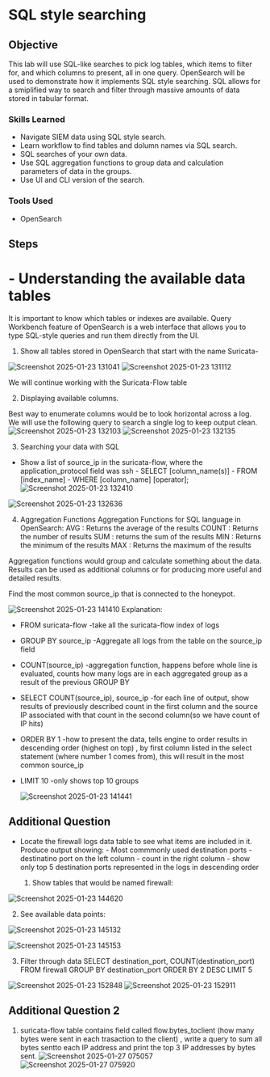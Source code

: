 # SQL style searching 

## Objective


This lab will use SQL-like searches to pick log tables, which items to filter for, and which columns to present, all in one query. OpenSearch will be used to demonstrate how it implements SQL style searching. SQL allows for a smiplified way to search and filter through massive amounts of data stored in tabular format. 

### Skills Learned


- Navigate SIEM data using SQL style search.
- Learn workflow to find tables and dolumn names via SQL search.
- SQL searches of your own data.
- Use SQL aggregation functions to group data and calculation parameters of data in the groups.
- Use UI and CLI version of the search.


### Tools Used


- OpenSearch

## Steps

# - Understanding the available data tables

It is important to know which tables or indexes are available. 
Query Workbench feature of OpenSearch is a web interface that allows you to type SQL-style queries and run them directly from the UI.
1. Show all tables stored in OpenSearch that start with the name Suricata-
   
![Screenshot 2025-01-23 131041](https://github.com/user-attachments/assets/bbadcb1c-4bd0-48e6-9186-91cca6d70b86)
![Screenshot 2025-01-23 131112](https://github.com/user-attachments/assets/959f8373-da07-4202-a251-e3a3db807b85)

We will continue working with the Suricata-Flow table

2. Displaying available columns.

Best way to enumerate columns would be to look horizontal across a log. We will use the following query to search a single log to keep output clean. 
![Screenshot 2025-01-23 132103](https://github.com/user-attachments/assets/0f825ab3-3996-40b0-b9c6-78ad57e6eca0)
![Screenshot 2025-01-23 132135](https://github.com/user-attachments/assets/0c7e5fbb-6edd-4d4a-8775-5a7a8a0500a4)

3. Searching your data with SQL
 - Show a list of source_ip in the suricata-flow, where the application_protocol field was ssh
             - SELECT [column_name(s)]
             - FROM [index_name]
             - WHERE [column_name] [operator];
![Screenshot 2025-01-23 132410](https://github.com/user-attachments/assets/095c2b3c-23c1-450f-81aa-88ab9d330e1b)


![Screenshot 2025-01-23 132636](https://github.com/user-attachments/assets/17e52ca7-1012-45ea-a40d-e364a97938af)

4. Aggregation Functions
   Aggregation Functions for SQL language in OpenSearch:
     AVG : Returns the average of the results
     COUNT : Returns the number of results
     SUM : returns the sum of the results
     MIN : Returns the  minimum of the results
     MAX : Returns the maximum of the results

Aggregation functions would group and calculate something about the data. Results can be used as additional columns or for producing more useful and detailed results.

Find the most common source_ip that is connected to the honeypot. 




![Screenshot 2025-01-23 141410](https://github.com/user-attachments/assets/0b542f74-9374-44c8-a7fe-f2727e6f1a27)
Explanation:
- FROM suricata-flow  -take all the suricata-flow index of logs
- GROUP BY source_ip  -Aggregate all logs from the table on the source_ip field
- COUNT(source_ip) -aggregation function, happens before whole line is evaluated, counts how many logs are in each aggregated group as a result of the previous GROUP BY
- SELECT COUNT(source_ip), source_ip -for each line of output, show results of previously described count in the first column and the source IP associated with that count in the second column(so we have count of IP hits)
- ORDER BY 1 -how to present the data, tells engine to order results in descending order (highest on top) , by first column listed in the select statement (where number 1 comes from), this will result in the most common source_ip
- LIMIT 10  -only shows top 10 groups

  ![Screenshot 2025-01-23 141441](https://github.com/user-attachments/assets/b616a63f-c4c3-4097-850c-c33b28c67f88)


## Additional Question
- Locate the firewall logs data table to see what items are included in it. Produce output showing:
          - Most commmonly used destination ports
          - destinatino port on the left column
          - count in the right column
          - show only top 5 destination ports represented in the logs in descending order


  1.  Show tables that would be named firewall:
     
![Screenshot 2025-01-23 144620](https://github.com/user-attachments/assets/20e6a3ea-67b5-45f4-a804-671da4d6525e)


2. See available data points:

![Screenshot 2025-01-23 145132](https://github.com/user-attachments/assets/8be37b14-188f-45c4-b714-bfdf06a44a9d)

![Screenshot 2025-01-23 145153](https://github.com/user-attachments/assets/ed81f4d8-bad0-45ad-8126-cd5cd7d71182)

3. Filter through data
   SELECT destination_port, COUNT(destination_port)
   FROM firewall
   GROUP BY destination_port
   ORDER BY 2 DESC
   LIMIT 5
   
   
   
![Screenshot 2025-01-23 152848](https://github.com/user-attachments/assets/ce89df25-6798-41ce-a049-dd3794c72772)
![Screenshot 2025-01-23 152911](https://github.com/user-attachments/assets/18af36cc-cc5f-416c-9217-9131b342a193)

## Additional Question 2
1. suricata-flow table contains field called flow.bytes_toclient (how many bytes were sent in each trasaction to the client) , write a query to sum all bytes sentto each IP address and print the top 3 IP addresses by bytes sent. 
![Screenshot 2025-01-27 075057](https://github.com/user-attachments/assets/dcf67d3d-0311-4f87-9ae4-1054b48892e3)
![Screenshot 2025-01-27 075920](https://github.com/user-attachments/assets/b747a78c-c181-4b5b-a2d3-359eb568ab17)
